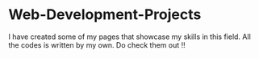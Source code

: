 # Web-Development-Projects
I have created some of my pages that showcase my skills in this field. All the codes is written by my own. Do check them out !!
